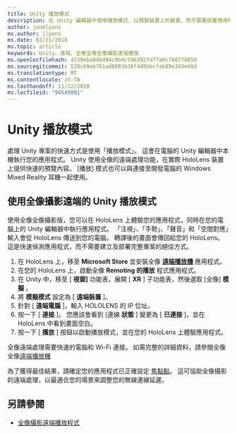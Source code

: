 ```yaml
---
title: Unity 播放模式
description: 在 Unity 編輯器中使用播放模式，以預覽裝置上的變更，而不需要部署應用程式。
author: jonmlyons
ms.author: jlyons
ms.date: 03/21/2018
ms.topic: article
keywords: Unity、遠端、全像全像全像攝影遠端播放
ms.openlocfilehash: 4239eba84bd94c0bdc596392fdf7a0c780778850
ms.sourcegitcommit: 520c69eb761ad6083b36f448bbcfab89e343e40d
ms.translationtype: MT
ms.contentlocale: zh-TW
ms.lasthandoff: 11/12/2020
ms.locfileid: "94549091"
---
```

# <a name="unity-play-mode"></a>Unity 播放模式

處理 Unity 專案的快速方式是使用「播放模式」。 這會在電腦的 Unity 編輯器中本機執行您的應用程式。 Unity 使用全像的遠端處理功能，在實際 HoloLens 裝置上提供快速的預覽內容。 [播放] 模式也可以與連接至開發電腦的 Windows Mixed Reality 耳機一起使用。

## <a name="unity-play-mode-with-holographic-remoting"></a>使用全像攝影遠端的 Unity 播放模式

使用全像全像攝影版，您可以在 HoloLens 上體驗您的應用程式，同時在您的電腦上的 Unity 編輯器中執行應用程式。 「注視」、「手勢」、「聲音」和「空間對應」輸入會從 HoloLens 傳送到您的電腦。 轉譯後的畫面會傳回給您的 HoloLens。 這是快速偵測應用程式，而不需要建立及部署完整專案的絕佳方式。
1. 在 HoloLens 上，移至 **Microsoft Store** 並安裝全像 **[遠端播放機](https://www.microsoft.com/store/p/holographic-remoting-player/9nblggh4sv40)** 應用程式。
2. 在您的 HoloLens 上，啟動全像 **Remoting 的播放** 程式應用程式。
3. 在 Unity 中，移至 [ **視窗]** 功能表，展開 [ **XR** ] 子功能表，然後選取 [全像] **模擬** 。
4. 將 **模擬模式** 設定為 [ **遠端裝置** ]。
5. 針對 [ **遠端電腦** ]，輸入 HOLOLENS 的 IP 位址。
6. 按一下 [ **連接** ]。 您應該會看到 [連線 **狀態** ] 變更為 [ **已連接** ]，並在 HoloLens 中看到畫面空白。
7. 按一下 [ **播放** ] 按鈕以啟動播放模式，並在您的 HoloLens 上體驗應用程式。

全像遠端處理需要快速的電腦和 Wi-Fi 連接。 如需完整的詳細資料，請參閱全像全像[遠端播放機](../platform-capabilities-and-apis/holographic-remoting-player.md)

為了獲得最佳結果，請確定您的應用程式已正確設定 [焦點點](focus-point-in-unity.md)。 這可協助全像攝影的遠端處理，以最適合您的場景來調整您的無線連線延遲。

## <a name="see-also"></a>另請參閱
* [全像攝影遠端播放程式](../platform-capabilities-and-apis/holographic-remoting-player.md)
